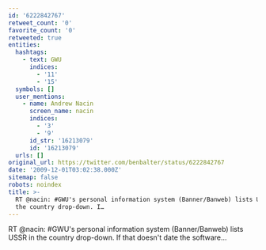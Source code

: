 ```yaml
---
id: '6222842767'
retweet_count: '0'
favorite_count: '0'
retweeted: true
entities:
  hashtags:
    - text: GWU
      indices:
        - '11'
        - '15'
  symbols: []
  user_mentions:
    - name: Andrew Nacin
      screen_name: nacin
      indices:
        - '3'
        - '9'
      id_str: '16213079'
      id: '16213079'
  urls: []
original_url: https://twitter.com/benbalter/status/6222842767
date: '2009-12-01T03:02:38.000Z'
sitemap: false
robots: noindex
title: >-
  RT @nacin: #GWU's personal information system (Banner/Banweb) lists USSR in
  the country drop-down. I…
---
```


RT @nacin: #GWU's personal information system (Banner/Banweb) lists USSR in the country drop-down. If that doesn't date the software...